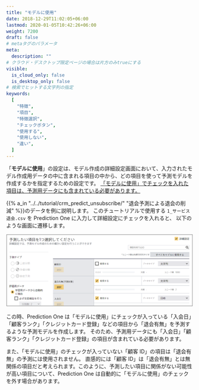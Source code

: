 ```yaml
---
title: "モデルに使用"
date: 2018-12-29T11:02:05+06:00
lastmod: 2020-01-05T10:42:26+06:00
weight: 7200
draft: false
# metaタグのパラメータ
meta:
  description: ""
# クラウド・デスクトップ限定ページの場合は片方のみtrueにする
visible:
  is_cloud_only: false
  is_desktop_only: false
# 検索でヒットする文字列の指定
keywords:
  [
    "特徴",
    "項目",
    "特徴選択",
    "チェックボタン",
    "使用する",
    "使用しない",
    "違い",
  ]
---
```


「**モデルに使用**」の設定は、モデル作成の詳細設定画面において、入力されたモデル作成用データの中に含まれる項目の中から、どの項目を使って予測モデルを作成するかを指定するための設定です。
<u>「モデルに使用」でチェックを入れた項目は、予測用データにも含まれている必要があります。</u>

{{% a_in "../../tutorial/crm_predict_unsubscribe/" "退会予測による退会の削減" %}}のデータを例に説明します。
このチュートリアルで使用する `1_サービス退会.csv` を Prediction One に入力して詳細設定にチェックを入れると、
以下のような画面に遷移します。

![](../img/t_slide10.png)

この時、Prediction One は「モデルに使用」にチェックが入っている「入会日」「顧客ランク」「クレジットカード登録」などの項目から「退会有無」を予測するような予測モデルを作成します。
そのため、予測用データにも「入会日」「顧客ランク」「クレジットカード登録」の項目が含まれている必要があります。

また、「モデルに使用」のチェックが入っていない「顧客 ID」の項目は「退会有無」の予測には使用されません。
直感的には「顧客 ID」は「退会有無」とは無関係の項目だと考えられます。このように、予測したい項目に関係がない可能性が高い項目について、Prediction One は自動的に「モデルに使用」のチェックを外す場合があります。
